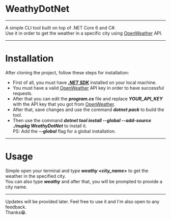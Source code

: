 # WeathyDotNet

---
<p>
  A simple CLI tool built on top of .NET Core 6 and C#.<br/>
  Use it in order to get the weather in a specific city using <a href="https://openweathermap.org/" _target="blank">OpenWeather</a> API.
</p>

---
# Installation
After cloning the project, follow these steps for installation:
- First of all, you must have  <a href="https://dotnet.microsoft.com/en-us/download">***.NET SDK***</a> installed on your local machine.
- You must have a valid <a href="https://openweathermap.org/" _target="blank">OpenWeather</a> API key in order to have successful requests.
- After that you can edit the ***program.cs*** file and replace ***YOUR_API_KEY*** with the API key that you got from <a href="https://openweathermap.org/" _target="blank">OpenWeather</a>.
- After that, save changes and use the command ***dotnet pack*** to build the tool.
- Then use the command ***dotnet tool install --global --add-source ./nupkg WeathyDotNet*** to install it.<br/>
PS: Add the ***--global*** flag for a global installation.

---
# Usage

Simple open your terminal and type ***weathy <city_name>*** to get the weather in the specified city.<br/>
You can also type ***weathy*** and after that, you will be prompted to provide a city name.
  
---
Updates will be provided later. Feel free to use it and I'm also open to any feedback.<br/>Thanks😁.
